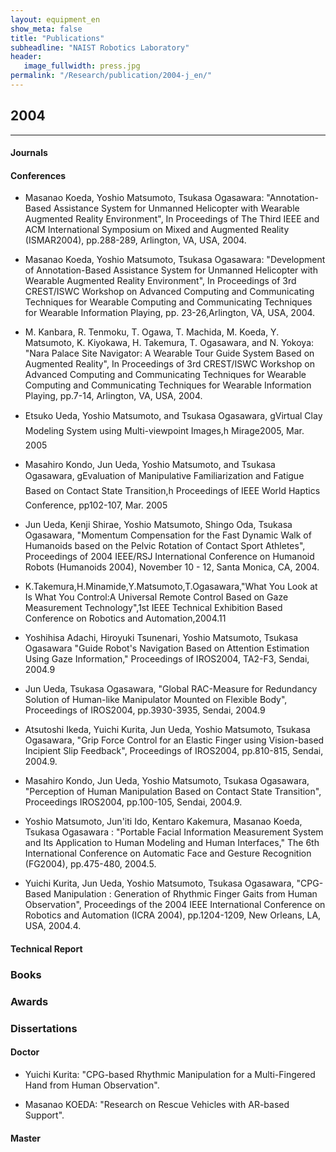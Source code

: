 ```yaml
---
layout: equipment_en
show_meta: false
title: "Publications"
subheadline: "NAIST Robotics Laboratory"
header:
   image_fullwidth: press.jpg
permalink: "/Research/publication/2004-j_en/"
---
```


## 2004
___

#### Journals



#### Conferences
- Masanao Koeda, Yoshio Matsumoto, Tsukasa Ogasawara: "Annotation-Based Assistance System for Unmanned Helicopter with Wearable Augmented Reality Environment", In Proceedings of The Third IEEE and ACM International Symposium on Mixed and Augmented Reality (ISMAR2004), pp.288-289, Arlington, VA, USA, 2004.

- Masanao Koeda, Yoshio Matsumoto, Tsukasa Ogasawara: "Development of Annotation-Based Assistance System for Unmanned Helicopter with Wearable Augmented Reality Environment", In Proceedings of 3rd CREST/ISWC Workshop on Advanced Computing and Communicating Techniques for Wearable Computing and Communicating Techniques for Wearable Information Playing, pp. 23-26,Arlington, VA, USA, 2004.

- M. Kanbara, R. Tenmoku, T. Ogawa, T. Machida, M. Koeda, Y. Matsumoto, K. Kiyokawa, H. Takemura, T. Ogasawara, and N. Yokoya: "Nara Palace Site Navigator: A Wearable Tour Guide System Based on Augmented Reality", In Proceedings of 3rd CREST/ISWC Workshop on Advanced Computing and Communicating Techniques for Wearable Computing and Communicating Techniques for Wearable Information Playing, pp.7-14, Arlington, VA, USA, 2004.

- Etsuko Ueda, Yoshio Matsumoto, and Tsukasa Ogasawara, gVirtual Clay Modeling System using Multi-viewpoint Images,h Mirage2005, Mar. 2005

- Masahiro Kondo, Jun Ueda, Yoshio Matsumoto, and Tsukasa Ogasawara, gEvaluation of Manipulative Familiarization and Fatigue Based on Contact State Transition,h Proceedings of IEEE World Haptics Conference, pp102-107, Mar. 2005

- Jun Ueda, Kenji Shirae, Yoshio Matsumoto, Shingo Oda, Tsukasa Ogasawara, "Momentum Compensation for the Fast Dynamic Walk of Humanoids based on the Pelvic Rotation of Contact Sport Athletes", Proceedings of 2004 IEEE/RSJ International Conference on Humanoid Robots (Humanoids 2004), November 10 - 12, Santa Monica, CA, 2004.

- K.Takemura,H.Minamide,Y.Matsumoto,T.Ogasawara,"What You Look at Is What You Control:A Universal Remote Control Based on Gaze Measurement Technology",1st IEEE Technical Exhibition Based Conference on Robotics and Automation,2004.11

- Yoshihisa Adachi, Hiroyuki Tsunenari, Yoshio Matsumoto, Tsukasa Ogasawara "Guide Robot's Navigation Based on Attention Estimation Using Gaze Information," Proceedings of IROS2004, TA2-F3, Sendai, 2004.9

- Jun Ueda, Tsukasa Ogasawara, "Global RAC-Measure for Redundancy Solution of Human-like Manipulator Mounted on Flexible Body", Proceedings of IROS2004, pp.3930-3935, Sendai, 2004.9

- Atsutoshi Ikeda, Yuichi Kurita, Jun Ueda, Yoshio Matsumoto, Tsukasa Ogasawara, "Grip Force Control for an Elastic Finger using Vision-based Incipient Slip Feedback", Proceedings of IROS2004, pp.810-815, Sendai, 2004.9.

- Masahiro Kondo, Jun Ueda, Yoshio Matsumoto, Tsukasa Ogasawara, "Perception of Human Manipulation Based on Contact State Transition", Proceedings IROS2004, pp.100-105, Sendai, 2004.9.

- Yoshio Matsumoto, Jun'iti Ido, Kentaro Kakemura, Masanao Koeda, Tsukasa Ogasawara : "Portable Facial Information Measurement System and Its Application to Human Modeling and Human Interfaces," The 6th International Conference on Automatic Face and Gesture Recognition (FG2004), pp.475-480, 2004.5.

- Yuichi Kurita, Jun Ueda, Yoshio Matsumoto, Tsukasa Ogasawara, "CPG-Based Manipulation : Generation of Rhythmic Finger Gaits from Human Observation", Proceedings of the 2004 IEEE International Conference on Robotics and Automation (ICRA 2004), pp.1204-1209, New Orleans, LA, USA, 2004.4.


#### Technical Report


### Books



### Awards





### Dissertations

#### Doctor
- Yuichi Kurita: "CPG-based Rhythmic Manipulation for a Multi-Fingered Hand from Human Observation".

- Masanao KOEDA: "Research on Rescue Vehicles with AR-based Support".

 








#### Master
